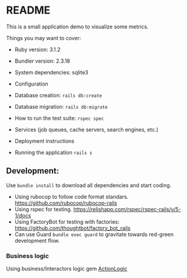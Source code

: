 # README

This is a small application demo to visualize some metrics. 

Things you may want to cover:

* Ruby version: 3.1.2

* Bundler version: 2.3.18

* System dependencies: sqlite3

* Configuration

* Database creation: `rails db:create`

* Database migration: `rails db:migrate`

* How to run the test suite: `rspec spec`

* Services (job queues, cache servers, search engines, etc.)

* Deployment instructions

* Running the application `rails s`

## Development:

Use `bundle install` to download all dependencies and start coding.

* Using rubocop to follow code format standars. https://github.com/rubocop/rubocop-rails
* Using rspec for testing. https://relishapp.com/rspec/rspec-rails/v/5-1/docs
* Using FactoryBot for testing with factories: https://github.com/thoughtbot/factory_bot_rails
* Can use Guard `bundle exec guard` to gravitate towards red-green development flow.

### Business logic
Using business/Interactors logic gem [ActionLogic](https://github.com/rewinfrey/ActionLogic)

